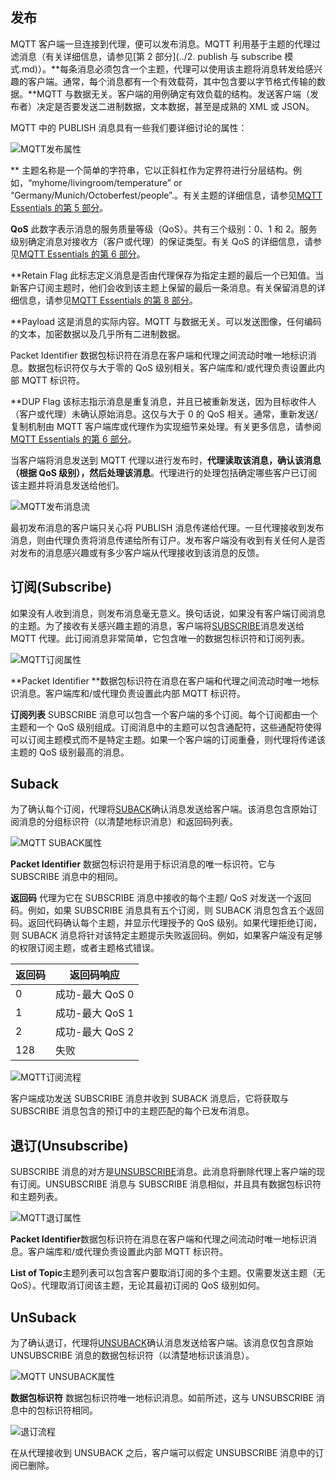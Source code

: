 ## 发布

MQTT 客户端一旦连接到代理，便可以发布消息。MQTT 利用基于主题的代理过滤消息（有关详细信息，请参见[第 2 部分](../2. publish 与 subscribe 模式.md)）。**每条消息必须包含一个主题，代理可以使用该主题将消息转发给感兴趣的客户端。通常，每个消息都有一个有效载荷，其中包含要以字节格式传输的数据。**MQTT 与数据无关。客户端的用例确定有效负载的结构。发送客户端（发布者）决定是否要发送二进制数据，文本数据，甚至是成熟的 XML 或 JSON。

MQTT 中的 PUBLISH 消息具有一些我们要详细讨论的属性：

![MQTT发布属性](../pictures/publish_packet.png)

\*\* 主题名称是一个简单的字符串，它以正斜杠作为定界符进行分层结构。例如，“myhome/livingroom/temperature” or “Germany/Munich/Octoberfest/people”.。有关主题的详细信息，请参见[MQTT Essentials 的第 5 部分](../5.topics主题.md)。

**QoS** 此数字表示消息的服务质量等级（QoS）。共有三个级别：0、1 和 2。服务级别确定消息对接收方（客户或代理）的保证类型。有关 QoS 的详细信息，请参见[MQTT Essentials 的第 6 部分](../6.服务质量.md)。

\*\*Retain Flag 此标志定义消息是否由代理保存为指定主题的最后一个已知值。当新客户订阅主题时，他们会收到该主题上保留的最后一条消息。有关保留消息的详细信息，请参见[MQTT Essentials 的第 8 部分](../8.保留的消息.md)。

\*\*Payload 这是消息的实际内容。MQTT 与数据无关。可以发送图像，任何编码的文本，加密数据以及几乎所有二进制数据。

Packet Identifier 数据包标识符在消息在客户端和代理之间流动时唯一地标识消息。数据包标识符仅与大于零的 QoS 级别相关。客户端库和/或代理负责设置此内部 MQTT 标识符。

\*\*DUP Flag 该标志指示消息是重复消息，并且已被重新发送，因为目标收件人（客户或代理）未确认原始消息。这仅与大于 0 的 QoS 相关。通常，重新发送/复制机制由 MQTT 客户端库或代理作为实现细节来处理。有关更多信息，请参阅[MQTT Essentials 的第 6 部分](../6.服务质量.md)。

当客户端将消息发送到 MQTT 代理以进行发布时，**代理读取该消息，确认该消息（根据 QoS 级别），然后处理该消息**。代理进行的处理包括确定哪些客户已订阅该主题并将消息发送给他们。

![MQTT发布消息流](../pictures/publish_flow.png)

最初发布消息的客户端只关心将 PUBLISH 消息传递给代理。一旦代理接收到发布消息，则由代理负责将消息传递给所有订户。发布客户端没有收到有关任何人是否对发布的消息感兴趣或有多少客户端从代理接收到该消息的反馈。

## 订阅(Subscribe)

如果没有人收到消息，则发布消息毫无意义。换句话说，如果没有客户端订阅消息的主题。为了接收有关感兴趣主题的消息，客户端将[SUBSCRIBE](http://docs.oasis-open.org/mqtt/mqtt/v3.1.1/os/mqtt-v3.1.1-os.html#_Toc398718063)消息发送给 MQTT 代理。此订阅消息非常简单，它包含唯一的数据包标识符和订阅列表。

![MQTT订阅属性](../pictures/subscribe_packet.png)

**Packet Identifier **数据包标识符在消息在客户端和代理之间流动时唯一地标识消息。客户端库和/或代理负责设置此内部 MQTT 标识符。

**订阅列表** SUBSCRIBE 消息可以包含一个客户端的多个订阅。每个订阅都由一个主题和一个 QoS 级别组成。订阅消息中的主题可以包含通配符，这些通配符使得可以订阅主题模式而不是特定主题。如果一个客户端的订阅重叠，则代理将传递该主题的 QoS 级别最高的消息。

## Suback

为了确认每个订阅，代理将[SUBACK](http://docs.oasis-open.org/mqtt/mqtt/v3.1.1/os/mqtt-v3.1.1-os.html#_Toc398718068)确认消息发送给客户端。该消息包含原始订阅消息的分组标识符（以清楚地标识消息）和返回码列表。

![MQTT SUBACK属性](../pictures/suback_packet.png)

**Packet Identifier** 数据包标识符是用于标识消息的唯一标识符。它与 SUBSCRIBE 消息中的相同。

**返回码** 代理为它在 SUBSCRIBE 消息中接收的每个主题/ QoS 对发送一个返回码。例如，如果 SUBSCRIBE 消息具有五个订阅，则 SUBACK 消息包含五个返回码。返回代码确认每个主题，并显示代理授予的 QoS 级别。如果代理拒绝订阅，则 SUBACK 消息将针对该特定主题提示失败返回码。例如，如果客户端没有足够的权限订阅主题，或者主题格式错误。

| 返回码 | 返回码响应      |
| ------ | --------------- |
| 0      | 成功-最大 QoS 0 |
| 1      | 成功-最大 QoS 1 |
| 2      | 成功-最大 QoS 2 |
| 128    | 失败            |

![MQTT订阅流程](../pictures/subscribe_flow.png)

客户端成功发送 SUBSCRIBE 消息并收到 SUBACK 消息后，它将获取与 SUBSCRIBE 消息包含的预订中的主题匹配的每个已发布消息。

## 退订(Unsubscribe)

SUBSCRIBE 消息的对方是[UNSUBSCRIBE](http://docs.oasis-open.org/mqtt/mqtt/v3.1.1/os/mqtt-v3.1.1-os.html#_Toc398718072)消息。此消息将删除代理上客户端的现有订阅。UNSUBSCRIBE 消息与 SUBSCRIBE 消息相似，并且具有数据包标识符和主题列表。

![MQTT退订属性](../pictures/unsubscribe_packet.png)

**Packet Identifier**数据包标识符在消息在客户端和代理之间流动时唯一地标识消息。客户端库和/或代理负责设置此内部 MQTT 标识符。

**List of Topic**主题列表可以包含客户要取消订阅的多个主题。仅需要发送主题（无 QoS）。代理取消订阅该主题，无论其最初订阅的 QoS 级别如何。

## UnSuback

为了确认退订，代理将[UNSUBACK](http://docs.oasis-open.org/mqtt/mqtt/v3.1.1/os/mqtt-v3.1.1-os.html#_Toc398718077)确认消息发送给客户端。该消息仅包含原始 UNSUBSCRIBE 消息的数据包标识符（以清楚地标识该消息）。

![MQTT UNSUBACK属性](../pictures/unsuback_packet.png)

**数据包标识符** 数据包标识符唯一地标识消息。如前所述，这与 UNSUBSCRIBE 消息中的包标识符相同。

![退订流程](../pictures/unsubscribe_flow.png)

在从代理接收到 UNSUBACK 之后，客户端可以假定 UNSUBSCRIBE 消息中的订阅已删除。
